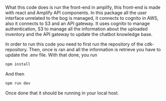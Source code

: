What this code does is run the front-end in amplify, this front-end is made with react and Amplify API components.
In this package all the user interface unrelated to the bog is managed, it connects to cognito in AWS, also it connects to S3 and an API gateway. 
It uses cognito to manage authentication, S3 to manage all the information about the uploaded inventory and the API gateway to update the chatbot knowledge base.

In order to run this code you need to first run the repository of the cdk-repository. 
Then, once is ran and all the information is retrieve you have to update the .env file.
With that done, you run

```sh
npm install
```
And then
```sh
npm run dev
```
Once done that it should be running in your local host.
